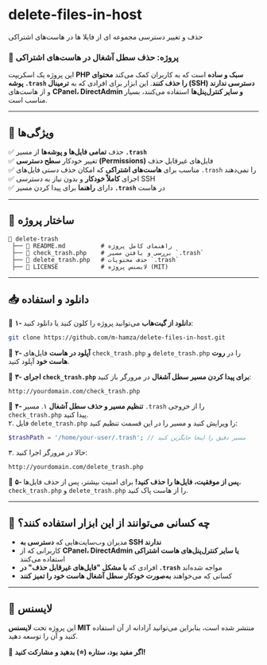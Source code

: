 # delete-files-in-host
حذف و تغییر دسترسی مجموعه ای از فایلا ها در هاست‌های اشتراکی



### **📌 پروژه: حذف سطل آشغال در هاست‌های اشتراکی**
این پروژه یک اسکریپت **PHP سبک و ساده** است که به کاربران کمک می‌کند **محتوای پوشه `.trash` را حذف کنند**. این ابزار برای افرادی که به **ترمینال (SSH) دسترسی ندارند** و از هاست‌های **CPanel، DirectAdmin و سایر کنترل‌پنل‌ها** استفاده می‌کنند، بسیار مناسب است.

---

## **🚀 ویژگی‌ها**
✅ حذف **تمامی فایل‌ها و پوشه‌ها** از مسیر **`.trash`**  
✅ تغییر خودکار **سطح دسترسی (Permissions)** فایل‌های غیرقابل حذف  
✅ مناسب برای **هاست‌های اشتراکی** که امکان حذف دستی فایل‌های `.trash` را نمی‌دهند  
✅ اجرای **کاملاً خودکار** و بدون نیاز به دسترسی SSH  
✅ دارای **راهنما** برای پیدا کردن مسیر **`.trash`** در هاست

---

## **📂 ساختار پروژه**
```
📂 delete-trash
 ├── 📄 README.md          # راهنمای کامل پروژه
 ├── 📄 check_trash.php    # بررسی و یافتن مسیر `.trash`
 ├── 📄 delete_trash.php   # حذف محتویات `.trash`
 ├── 📄 LICENSE            # لایسنس پروژه (MIT)
```

---

## **📥 دانلود و استفاده**
🔹 **۱- دانلود از گیت‌هاب**
می‌توانید پروژه را کلون کنید یا دانلود کنید:

```bash
git clone https://github.com/m-hamza/delete-files-in-host.git
```

🔹 **۲- آپلود در هاست**
فایل‌های `check_trash.php` و `delete_trash.php` را در **روت هاست خود** آپلود کنید.

🔹 **۳- اجرای `check_trash.php` برای پیدا کردن مسیر سطل آشغال**
در مرورگر باز کنید:
```
http://yourdomain.com/check_trash.php
```
🔹 **۴- تنظیم مسیر و حذف سطل آشغال**
۱. مسیر `.trash` را از خروجی `check_trash.php` پیدا کنید.  
۲. فایل `delete_trash.php` را ویرایش کنید و مسیر را در این قسمت تنظیم کنید:

```php
$trashPath = '/home/your-user/.trash'; // مسیر دقیق را اینجا جایگزین کنید
```
۳. حالا در مرورگر اجرا کنید:
```
http://yourdomain.com/delete_trash.php
```
🔹 **۵- پس از موفقیت، فایل‌ها را حذف کنید!**
برای امنیت بیشتر، پس از حذف فایل‌ها، `check_trash.php` و `delete_trash.php` را از هاست پاک کنید.

---

## **👤 چه کسانی می‌توانند از این ابزار استفاده کنند؟**
- مدیران وب‌سایت‌هایی که **دسترسی به SSH ندارند**  
- کاربرانی که از **CPanel، DirectAdmin یا سایر کنترل‌پنل‌های هاست اشتراکی** استفاده می‌کنند  
- افرادی که **با مشکل "فایل‌های غیرقابل حذف" در `.trash`** مواجه شده‌اند  
- کسانی که می‌خواهند **به‌صورت خودکار سطل آشغال هاست خود را تمیز کنند**  

---

## **📜 لایسنس**
این پروژه تحت **لایسنس MIT** منتشر شده است، بنابراین می‌توانید آزادانه از آن استفاده کنید و آن را توسعه دهید.


🚀 **اگر مفید بود، ستاره (⭐) بدهید و مشارکت کنید!**
